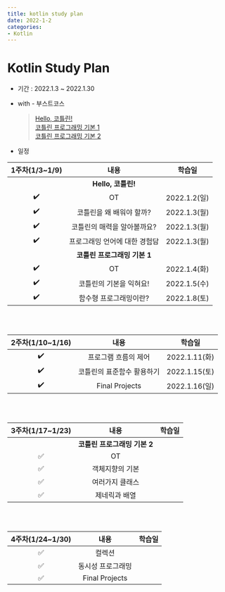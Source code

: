 ```yaml
---
title: kotlin study plan
date: 2022-1-2
categories:
- Kotlin
---
```


# Kotlin Study Plan  
- 기간 : 2022.1.3 ~ 2022.1.30  

- with - 부스트코스
  > [Hello, 코틀린!](https://www.boostcourse.org/mo001)  
  > [코틀린 프로그래밍 기본 1](https://www.boostcourse.org/mo132)  
  > [코틀린 프로그래밍 기본 2](https://www.boostcourse.org/mo234)  

- 일정  

|1주차(1/3~1/9)|내용|학습일|
|:---:|:---:|:---:|
||**Hello, 코틀린!**||
|:heavy_check_mark:|OT|2022.1.2(일)|
|:heavy_check_mark:|코틀린을 왜 배워야 할까?|2022.1.3(월)|
|:heavy_check_mark:|코틀린의 매력을 알아볼까요?|2022.1.3(월)|
|:heavy_check_mark:|프로그래밍 언어에 대한 경험담|2022.1.3(월)|
||**코틀린 프로그래밍 기본 1**||
|:heavy_check_mark:|OT|2022.1.4(화)|
|:heavy_check_mark:|코틀린의 기본을 익혀요!|2022.1.5(수)|
|:heavy_check_mark:|함수형 프로그래밍이란?|2022.1.8(토)|  

<br>  
<br>  

|2주차(1/10~1/16)|내용|학습일|
|:---:|:---:|:---:|
|:heavy_check_mark:|프로그램 흐름의 제어|2022.1.11(화)|
|:heavy_check_mark:|코틀린의 표준함수 활용하기|2022.1.15(토)|
|:heavy_check_mark:|Final Projects|2022.1.16(일)|

<br>  
<br>  

|3주차(1/17~1/23)|내용|학습일|
|:---:|:---:|:---:|
||**코틀린 프로그래밍 기본 2**||
|:white_check_mark:|OT||
|:white_check_mark:|객체지향의 기본||
|:white_check_mark:|여러가지 클래스||
|:white_check_mark:|제네릭과 배열||

<br>
<br>  

|4주차(1/24~1/30)|내용|학습일|
|:---:|:---:|:---:|
|:white_check_mark:|컬렉션||
|:white_check_mark:|동시성 프로그래밍||
|:white_check_mark:|Final Projects||
